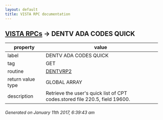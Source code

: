 ```yaml
---
layout: default
title: VISTA RPC documentation
---
```




## [VISTA RPCs](TableOfContent.md) &#8594; DENTV ADA CODES QUICK 

 property | value 
--- | --- 
 label | DENTV ADA CODES QUICK
 tag | GET
 routine | [DENTVRP2](http://code.osehra.org/dox/Routine_DENTVRP2_source.html)
 return value type | GLOBAL ARRAY
 description | Retrieve the user's quick list of CPT codes.stored file 220.5, field 19600.




 ###### Generated on January 11th 2017, 6:39:43 am